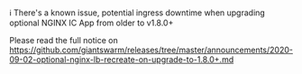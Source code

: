 :information_source: There's a known issue, potential ingress downtime when upgrading optional NGINX IC App from older to v1.8.0+

Please read the full notice on https://github.com/giantswarm/releases/tree/master/announcements/2020-09-02-optional-nginx-lb-recreate-on-upgrade-to-1.8.0+.md